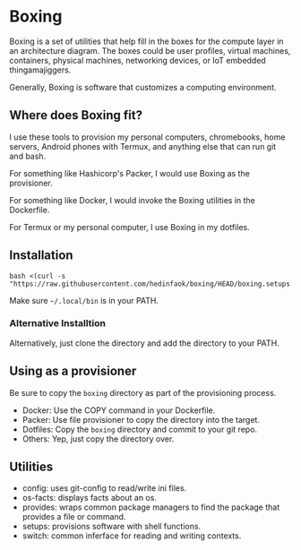 # Boxing

Boxing is a set of utilities that help fill in the boxes for the compute layer
in an architecture diagram. The boxes could be user profiles, virtual machines,
containers, physical machines, networking devices, or IoT embedded thingamajiggers.

Generally, Boxing is software that customizes a computing environment.

## Where does Boxing fit?

I use these tools to provision my personal computers, chromebooks, home servers,
Android phones with Termux, and anything else that can run git and bash.

For something like Hashicorp's Packer, I would use Boxing as the provisioner.

For something like Docker, I would invoke the Boxing utilities in the Dockerfile.

For Termux or my personal computer, I use Boxing in my dotfiles.

## Installation

```
bash <(curl -s "https://raw.githubusercontent.com/hedinfaok/boxing/HEAD/boxing.setups.sh")
```
Make sure `~/.local/bin` is in your PATH.

### Alternative Installtion

Alternatively, just clone the directory and add the directory to your PATH.

## Using as a provisioner

Be sure to copy the `boxing` directory as part of the provisioning process.

* Docker: Use the COPY command in your Dockerfile.
* Packer: Use file provisioner to copy the directory into the target.
* Dotfiles: Copy the `boxing` directory and commit to your git repo.
* Others: Yep, just copy the directory over.

## Utilities

* config: uses git-config to read/write ini files.
* os-facts: displays facts about an os.
* provides: wraps common package managers to find the package that provides a file or command.
* setups: provisions software with shell functions.
* switch: common inferface for reading and writing contexts.
